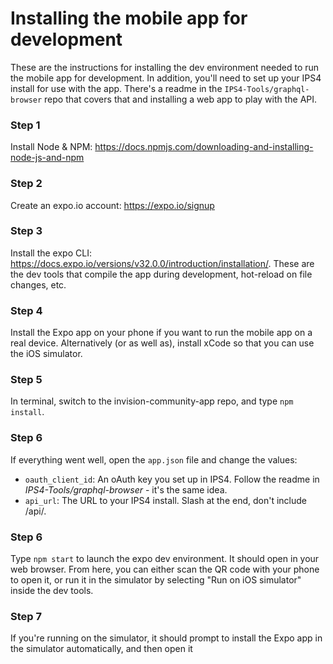 # Installing the mobile app for development

These are the instructions for installing the dev environment needed to run the mobile app for development. In addition, you'll need to set up your IPS4 install for use with the app. There's a readme in the `IPS4-Tools/graphql-browser` repo that covers that and installing a web app to play with the API.

### Step 1

Install Node & NPM: https://docs.npmjs.com/downloading-and-installing-node-js-and-npm

### Step 2

Create an expo.io account: https://expo.io/signup

### Step 3

Install the expo CLI: https://docs.expo.io/versions/v32.0.0/introduction/installation/. These are the dev tools that compile the app during development, hot-reload on file changes, etc.

### Step 4

Install the Expo app on your phone if you want to run the mobile app on a real device. Alternatively (or as well as), install xCode so that you can use the iOS simulator.

### Step 5

In terminal, switch to the invision-community-app repo, and type `npm install`.

### Step 6

If everything went well, open the `app.json` file and change the values:

- `oauth_client_id`: An oAuth key you set up in IPS4. Follow the readme in _IPS4-Tools/graphql-browser_ - it's the same idea.
- `api_url`: The URL to your IPS4 install. Slash at the end, don't include /api/.

### Step 6

Type `npm start` to launch the expo dev environment. It should open in your web browser. From here, you can either scan the QR code with your phone to open it, or run it in the simulator by selecting "Run on iOS simulator" inside the dev tools.

### Step 7

If you're running on the simulator, it should prompt to install the Expo app in the simulator automatically, and then open it
